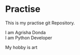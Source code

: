 # Practise
This is my practise git Repository.

I am Agrisha Donda
<br>
I am Python Developer
<br>

My hobby is art
